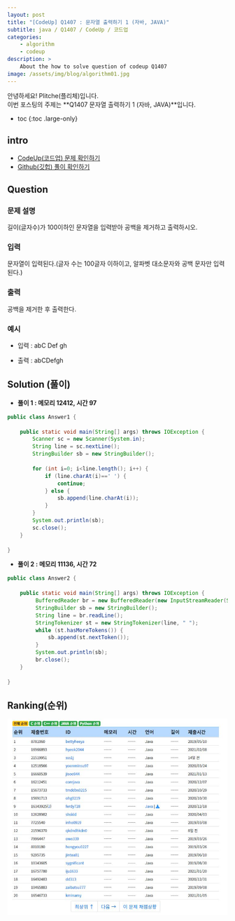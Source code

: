 ```yaml
---
layout: post
title: "[CodeUp] Q1407 : 문자열 출력하기 1 (자바, JAVA)"
subtitle: java / Q1407 / CodeUp / 코드업
categories:
    - algorithm
    - codeup
description: >
    About the how to solve question of codeup Q1407
image: /assets/img/blog/algorithm01.jpg
---
```


안녕하세요! Plitche(플리체)입니다.  
이번 포스팅의 주제는 **Q1407 문자열 출력하기 1 (자바, JAVA)**입니다.

* toc
{:toc .large-only}

## intro
* [CodeUp(코드업) 문제 확인하기](https://codeup.kr/problem.php?id=1407)  
* [Github(깃헙) 풀이 확인하기](https://github.com/plitche/CodeUp_Solution/tree/master/Q1301~Q1400/Q1407)  

## Question
### 문제 설명
길이(글자수)가 100이하인 문자열을 입력받아 공백을 제거하고 출력하시오.  

### 입력
문자열이 입력된다.(글자 수는 100글자 이하이고, 알파벳 대소문자와 공백 문자만 입력된다.)  

### 출력
공백을 제거한 후 출력한다.  

### 예시
* 입력 : abC Def gh  

* 출력 : abCDefgh  

## Solution (풀이)
* **풀이 1 : 메모리 12412, 시간 97**  

```java
public class Answer1 {

    public static void main(String[] args) throws IOException {
    	Scanner sc = new Scanner(System.in);
        String line = sc.nextLine();
        StringBuilder sb = new StringBuilder();
        
        for (int i=0; i<line.length(); i++) {
            if (line.charAt(i)==' ') {
                continue;
            } else {
                sb.append(line.charAt(i));
            }
        }
        System.out.println(sb);
        sc.close();
    }
	
}
```  

* **풀이 2 : 메모리 11136, 시간 72**  

```java
public class Answer2 {

    public static void main(String[] args) throws IOException {
    	 BufferedReader br = new BufferedReader(new InputStreamReader(System.in));
         StringBuilder sb = new StringBuilder();
         String line = br.readLine();
         StringTokenizer st = new StringTokenizer(line, " ");
         while (st.hasMoreTokens()) {
             sb.append(st.nextToken());
         }
         System.out.println(sb);
         br.close();
    }
	
}
```  

## Ranking(순위)
![](/assets/post/codeup/Q1400~Q1499/20211004_02/03.JPG)  